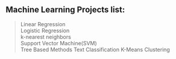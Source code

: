 ## Machine Learning Projects list:
>Linear Regression  
>Logistic Regression  
>k-nearest neighbors    
>Support Vector Machine(SVM)  
>Tree Based Methods
>Text Classification
>K-Means Clustering
